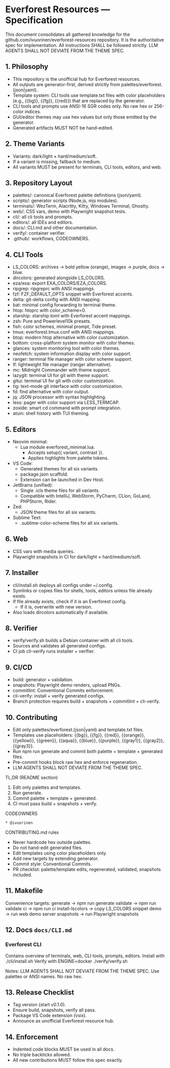 # Everforest Resources — Specification

This document consolidates all gathered knowledge for the github.com/ivuorinen/everforest-resources repository. It is the authoritative spec for implementation. All instructions SHALL be followed strictly. LLM AGENTS SHALL NOT DEVIATE FROM THE THEME SPEC.

## 1. Philosophy

- This repository is the unofficial hub for Everforest resources.
- All outputs are generator-first, derived strictly from palettes/everforest.(json|yaml).
- Template system: CLI tools use template.txt files with color placeholders (e.g., {{bg}}, {{fg}}, {{red}}) that are replaced by the generator.
- CLI tools and prompts use ANSI-16 SGR codes only. No raw hex or 256-color indices.
- GUI/editor themes may use hex values but only those emitted by the generator.
- Generated artifacts MUST NOT be hand-edited.

## 2. Theme Variants

- Variants: dark/light × hard/medium/soft.
- If a variant is missing, fallback to medium.
- All variants MUST be present for terminals, CLI tools, editors, and web.

## 3. Repository Layout

- palettes/: canonical Everforest palette definitions (json/yaml).
- scripts/: generator scripts (Node.js, mjs modules).
- terminals/: WezTerm, Alacritty, Kitty, Windows Terminal, Ghostty.
- web/: CSS vars, demo with Playwright snapshot tests.
- cli/: all cli tools and prompts.
- editors/: all IDEs and editors.
- docs/: CLI.md and other documentation.
- verify/: container verifier.
- .github/: workflows, CODEOWNERS.

## 4. CLI Tools

- LS_COLORS: archives → bold yellow (orange), images → purple, docs → blue.
- dircolors: generated alongside LS_COLORS.
- eza/exa: export EXA_COLORS/EZA_COLORS.
- ripgrep: ripgreprc with ANSI mappings.
- fzf: FZF_DEFAULT_OPTS snippet with Everforest accents.
- delta: git-delta config with ANSI mapping.
- bat: minimal config forwarding to terminal theme.
- htop: htoprc with color_scheme=0.
- starship: starship.toml with Everforest accent mappings.
- zsh: Pure and Powerlevel10k presets.
- fish: color schemes, minimal prompt, Tide preset.
- tmux: everforest.tmux.conf with ANSI mappings.
- btop: modern htop alternative with color customization.
- bottom: cross-platform system monitor with color themes.
- glances: system monitoring tool with color themes.
- neofetch: system information display with color support.
- ranger: terminal file manager with color scheme support.
- lf: lightweight file manager (ranger alternative).
- mc: Midnight Commander with theme support.
- lazygit: terminal UI for git with theme support.
- gitui: terminal UI for git with color customization.
- tig: text-mode git interface with color customization.
- fd: find alternative with color output.
- jq: JSON processor with syntax highlighting.
- less: pager with color support via LESS_TERMCAP.
- zoxide: smart cd command with prompt integration.
- atuin: shell history with TUI theming.

## 5. Editors

- Neovim minimal:
  - Lua module everforest_minimal.lua.
    - Accepts setup({ variant, contrast }).
    - Applies highlights from palette tokens.
- VS Code:
  - Generated themes for all six variants.
  - package.json scaffold.
  - Extension can be launched in Dev Host.
- JetBrains (unified):
  - Single .icls theme files for all variants.
  - Compatible with IntelliJ, WebStorm, PyCharm, CLion, GoLand, PHPStorm, Rider.
- Zed:
  - JSON theme files for all six variants.
- Sublime Text:
  - .sublime-color-scheme files for all six variants.

## 6. Web

- CSS vars with media queries.
- Playwright snapshots in CI for dark/light × hard/medium/soft.

## 7. Installer

- cli/install.sh deploys all configs under ~/.config.
- Symlinks or copies files for shells, tools, editors unless file already exists.
- If file already exists, check if it is an Everforest config.
  - If it is, overwrite with new version.
- Also loads dircolors automatically if available.

## 8. Verifier

- verify/verify.sh builds a Debian container with all cli tools.
- Sources and validates all generated configs.
- CI job cli-verify runs installer + verifier.

## 9. CI/CD

- build: generator + validation.
- snapshots: Playwright demo renders, upload PNGs.
- commitlint: Conventional Commits enforcement.
- cli-verify: install + verify generated configs.
- Branch protection requires build + snapshots + commitlint + cli-verify.

## 10. Contributing

- Edit only palettes/everforest.(json|yaml) and template.txt files.
- Templates use placeholders: {{bg}}, {{fg}}, {{red}}, {{orange}}, {{yellow}}, {{green}}, {{aqua}}, {{blue}}, {{purple}}, {{gray1}}, {{gray2}}, {{gray3}}.
- Run npm run generate and commit both palette + template + generated files.
- Pre-commit hooks block raw hex and enforce regeneration.
- LLM AGENTS SHALL NOT DEVIATE FROM THE THEME SPEC.

TL;DR (README section)

1. Edit only palettes and templates.
2. Run generate.
3. Commit palette + template + generated.
4. CI must pass build + snapshots + verify.

CODEOWNERS

`* @ivuorinen`

CONTRIBUTING.md rules

- Never hardcode hex outside palettes.
- Do not hand-edit generated files.
- Edit templates using color placeholders only.
- Add new targets by extending generator.
- Commit style: Conventional Commits.
- PR checklist: palette/template edits, regenerated, validated, snapshots included.

## 11. Makefile

Convenience targets:
generate → npm run generate
validate → npm run validate
ci → npm run ci
install-lscolors → copy LS_COLORS snippet
demo → run web demo server
snapshots → run Playwright snapshots

## 12. Docs `docs/CLI.md`

### Everforest CLI

Contains overview of terminals, web, CLI tools, prompts, editors.
Install with ./cli/install.sh
Verify with ENGINE=docker ./verify/verify.sh

Notes:
LLM AGENTS SHALL NOT DEVIATE FROM THE THEME SPEC. Use palettes or ANSI names. No raw hex.

## 13. Release Checklist

- Tag version (start v0.1.0).
- Ensure build, snapshots, verify all pass.
- Package VS Code extension (vsix).
- Announce as unofficial Everforest resource hub.

## 14. Enforcement

- Indented code blocks MUST be used in all docs.
- No triple backticks allowed.
- All new contributions MUST follow this spec exactly.
